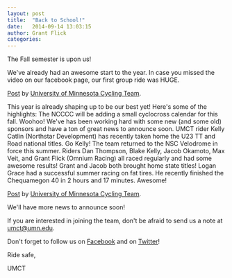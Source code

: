 ```yaml
---
layout: post
title:  "Back to School!"
date:   2014-09-14 13:03:15
author: Grant Flick
categories: 
---
```


The Fall semester is upon us! 

We've already had an awesome start to the year. In case you missed the video on our facebook page, our first group ride was HUGE. 

<div id="fb-root"></div> <script>(function(d, s, id) { var js, fjs = d.getElementsByTagName(s)[0]; if (d.getElementById(id)) return; js = d.createElement(s); js.id = id; js.src = "//connect.facebook.net/en_US/all.js#xfbml=1"; fjs.parentNode.insertBefore(js, fjs); }(document, 'script', 'facebook-jssdk'));</script>
<div class="fb-post" data-href="https://www.facebook.com/video.php?v=890181447677284" data-width="466"><div class="fb-xfbml-parse-ignore"><a href="https://www.facebook.com/video.php?v=890181447677284">Post</a> by <a href="https://www.facebook.com/UofMCycling">University of Minnesota Cycling Team</a>.</div></div>

This year is already shaping up to be our best yet! Here's some of the highlights:
The NCCCC will be adding a small cyclocross calendar for this fall. Woohoo!
We've has been working hard with some new (and some old) sponsors and have a ton of great news to announce soon.
UMCT rider Kelly Catlin (Northstar Development) has recently taken home the U23 TT and Road national titles. Go Kelly!
The team returned to the NSC Velodrome in force this summer. Riders Dan Thompson, Blake Kelly, Jacob Okamoto, Max Veit, and Grant Flick (Omnium Racing) all raced regularly and had some awesome results! Grant and Jacob both brought home state titles!
Logan Grace had a successful summer racing on fat tires. He recently finished the Chequamegon 40 in 2 hours and 17 minutes. Awesome!

<div id="fb-root"></div> <script>(function(d, s, id) { var js, fjs = d.getElementsByTagName(s)[0]; if (d.getElementById(id)) return; js = d.createElement(s); js.id = id; js.src = "//connect.facebook.net/en_US/all.js#xfbml=1"; fjs.parentNode.insertBefore(js, fjs); }(document, 'script', 'facebook-jssdk'));</script>
<div class="fb-post" data-href="https://www.facebook.com/UofMCycling/photos/a.321804417848326.93654.151044421590994/859239087438187/?type=1" data-width="466"><div class="fb-xfbml-parse-ignore"><a href="https://www.facebook.com/UofMCycling/photos/a.321804417848326.93654.151044421590994/859239087438187/?type=1">Post</a> by <a href="https://www.facebook.com/UofMCycling">University of Minnesota Cycling Team</a>.</div></div>


We'll have more news to announce soon! 

If you are interested in joining the team, don't be afraid to send us a note at umct@umn.edu. 

Don't forget to follow us on [Facebook](https://facebook.com/UofMCycling) and on [Twitter](https://twitter.com/uofmcycling)!

Ride safe,

UMCT
